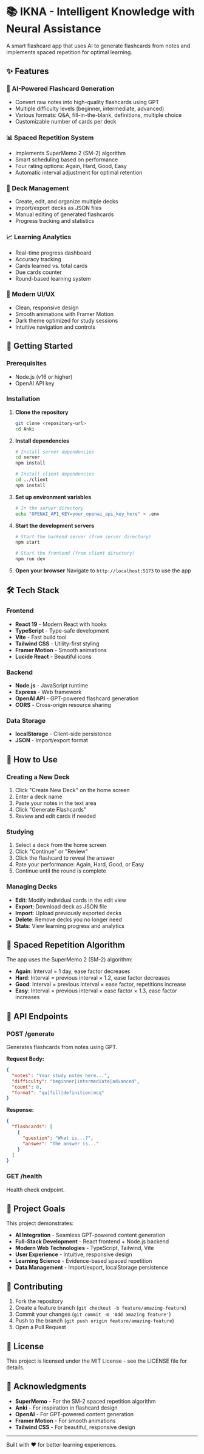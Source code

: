 # 📚 IKNA - Intelligent Knowledge with Neural Assistance

A smart flashcard app that uses AI to generate flashcards from notes and implements spaced repetition for optimal learning.

## ✨ Features

### 🧠 AI-Powered Flashcard Generation
- Convert raw notes into high-quality flashcards using GPT
- Multiple difficulty levels (beginner, intermediate, advanced)
- Various formats: Q&A, fill-in-the-blank, definitions, multiple choice
- Customizable number of cards per deck

### 📊 Spaced Repetition System
- Implements SuperMemo 2 (SM-2) algorithm
- Smart scheduling based on performance
- Four rating options: Again, Hard, Good, Easy
- Automatic interval adjustment for optimal retention

### 🎯 Deck Management
- Create, edit, and organize multiple decks
- Import/export decks as JSON files
- Manual editing of generated flashcards
- Progress tracking and statistics

### 📈 Learning Analytics
- Real-time progress dashboard
- Accuracy tracking
- Cards learned vs. total cards
- Due cards counter
- Round-based learning system

### 🎨 Modern UI/UX
- Clean, responsive design
- Smooth animations with Framer Motion
- Dark theme optimized for study sessions
- Intuitive navigation and controls

## 🚀 Getting Started

### Prerequisites
- Node.js (v16 or higher)
- OpenAI API key

### Installation

1. **Clone the repository**
   ```bash
   git clone <repository-url>
   cd Anki
   ```

2. **Install dependencies**
   ```bash
   # Install server dependencies
   cd server
   npm install

   # Install client dependencies
   cd ../client
   npm install
   ```

3. **Set up environment variables**
   ```bash
   # In the server directory
   echo "OPENAI_API_KEY=your_openai_api_key_here" > .env
   ```

4. **Start the development servers**
   ```bash
   # Start the backend server (from server directory)
   npm start

   # Start the frontend (from client directory)
   npm run dev
   ```

5. **Open your browser**
   Navigate to `http://localhost:5173` to use the app

## 🛠️ Tech Stack

### Frontend
- **React 19** - Modern React with hooks
- **TypeScript** - Type-safe development
- **Vite** - Fast build tool
- **Tailwind CSS** - Utility-first styling
- **Framer Motion** - Smooth animations
- **Lucide React** - Beautiful icons

### Backend
- **Node.js** - JavaScript runtime
- **Express** - Web framework
- **OpenAI API** - GPT-powered flashcard generation
- **CORS** - Cross-origin resource sharing

### Data Storage
- **localStorage** - Client-side persistence
- **JSON** - Import/export format

## 📖 How to Use

### Creating a New Deck
1. Click "Create New Deck" on the home screen
2. Enter a deck name
3. Paste your notes in the text area
4. Click "Generate Flashcards"
5. Review and edit cards if needed

### Studying
1. Select a deck from the home screen
2. Click "Continue" or "Review"
3. Click the flashcard to reveal the answer
4. Rate your performance: Again, Hard, Good, or Easy
5. Continue until the round is complete

### Managing Decks
- **Edit**: Modify individual cards in the edit view
- **Export**: Download deck as JSON file
- **Import**: Upload previously exported decks
- **Delete**: Remove decks you no longer need
- **Stats**: View learning progress and analytics

## 🧮 Spaced Repetition Algorithm

The app uses the SuperMemo 2 (SM-2) algorithm:

- **Again**: Interval = 1 day, ease factor decreases
- **Hard**: Interval = previous interval × 1.2, ease factor decreases
- **Good**: Interval = previous interval × ease factor, repetitions increase
- **Easy**: Interval = previous interval × ease factor × 1.3, ease factor increases

## 🔧 API Endpoints

### POST /generate
Generates flashcards from notes using GPT.

**Request Body:**
```json
{
  "notes": "Your study notes here...",
  "difficulty": "beginner|intermediate|advanced",
  "count": 8,
  "format": "qa|fill|definition|mcq"
}
```

**Response:**
```json
{
  "flashcards": [
    {
      "question": "What is...?",
      "answer": "The answer is..."
    }
  ]
}
```

### GET /health
Health check endpoint.

## 🎯 Project Goals

This project demonstrates:
- **AI Integration** - Seamless GPT-powered content generation
- **Full-Stack Development** - React frontend + Node.js backend
- **Modern Web Technologies** - TypeScript, Tailwind, Vite
- **User Experience** - Intuitive, responsive design
- **Learning Science** - Evidence-based spaced repetition
- **Data Management** - Import/export, localStorage persistence

## 🤝 Contributing

1. Fork the repository
2. Create a feature branch (`git checkout -b feature/amazing-feature`)
3. Commit your changes (`git commit -m 'Add amazing feature'`)
4. Push to the branch (`git push origin feature/amazing-feature`)
5. Open a Pull Request

## 📝 License

This project is licensed under the MIT License - see the LICENSE file for details.

## 🙏 Acknowledgments

- **SuperMemo** - For the SM-2 spaced repetition algorithm
- **Anki** - For inspiration in flashcard design
- **OpenAI** - For GPT-powered content generation
- **Framer Motion** - For smooth animations
- **Tailwind CSS** - For beautiful, responsive design

---

Built with ❤️ for better learning experiences. 